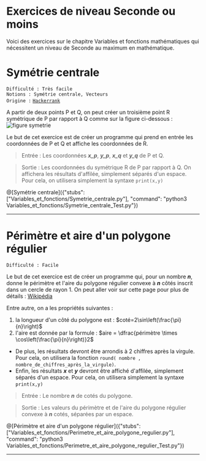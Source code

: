 # Exercices de niveau Seconde ou moins

Voici des exercices sur le chapitre Variables et fonctions mathématiques qui nécessitent un niveau de Seconde au maximum en mathématique.

# Symétrie centrale
`Difficulté : Très facile`  
`Notions : Symétrie centrale, Vecteurs`  
`Origine :` [`Hackerrank`](https://www.hackerrank.com/challenges/find-point/problem)

A partir de deux points P et Q, on peut créer un troisième point R symétrique de P par rapport à Q comme sur la figure ci-dessous :
![figure symetrie](https://s3.amazonaws.com/hr-challenge-images/128/1476207535-debed1b871-find-point-1122.png)

Le but de cet exercice est de créer un programme qui prend en entrée les coordonnées de P et Q et affiche les coordonnées de R.

> Entrée : Les coordonnées ***x_p***, ***y_p***, ***x_q*** et ***y_q*** de P et Q.

> Sortie : Les coordonnées du symétrique R de P par rapport à Q. On affichera les résultats d'affilée, simplement séparés d'un espace. Pour cela, on utilisera simplement la syntaxe `print(x,y)`

@[Symétrie centrale]({"stubs": ["Variables_et_fonctions/Symetrie_centrale.py"], "command": "python3 Variables_et_fonctions/Symetrie_centrale_Test.py"})

---


# Périmètre et aire d'un polygone régulier
`Difficulté : Facile`

Le but de cet exercice est de créer un programme qui, pour un nombre ***n***, donne le périmètre et l'aire du polygone régulier convexe à ***n*** côtés inscrit dans un cercle de rayon 1.
On peut aller voir sur cette page pour plus de détails : [Wikipédia](https://fr.wikipedia.org/wiki/Polygone_r%C3%A9gulier#Polygones_r%C3%A9guliers_convexes)

Entre autre, on a les propriétés suivantes :
1. la longueur d'un côté  du polygone est : $`coté=2\sin\left(\frac{\pi}{n}\right)`$
2. l'aire est donnée par la formule : $`aire = \dfrac{périmètre \times \cos\left(\frac{\pi}{n}\right)}2`$

+ De plus, les résultats devront être arrondis à 2 chiffres après la virgule. Pour cela, on utilisera la fonction `round( nombre , nombre_de_chiffres_après_la_virgule)`.
+ Enfin, les résultats ***x*** et ***y*** devront être affiché d'affilée, simplement séparés d'un espace. Pour cela, on utilisera simplement la syntaxe `print(x,y)`

> Entrée : Le nombre ***n*** de cotés du polygone.

> Sortie : Les valeurs du périmètre et de l'aire du polygone régulier convexe à ***n*** cotés, séparées par un espace.

@[Périmètre et aire d'un polygone régulier]({"stubs": ["Variables_et_fonctions/Perimetre_et_aire_polygone_regulier.py"], "command": "python3 Variables_et_fonctions/Perimetre_et_aire_polygone_regulier_Test.py"})

---


